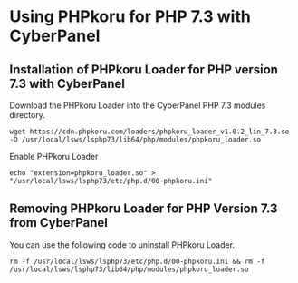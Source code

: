 # Using PHPkoru for PHP 7.3 with CyberPanel

## Installation of PHPkoru Loader for PHP version 7.3 with CyberPanel

Download the PHPkoru Loader into the CyberPanel PHP 7.3 modules directory.
```shell
wget https://cdn.phpkoru.com/loaders/phpkoru_loader_v1.0.2_lin_7.3.so -O /usr/local/lsws/lsphp73/lib64/php/modules/phpkoru_loader.so
```

Enable PHPkoru Loader
```shell
echo "extension=phpkoru_loader.so" > "/usr/local/lsws/lsphp73/etc/php.d/00-phpkoru.ini"
```

## Removing PHPkoru Loader for PHP Version 7.3 from CyberPanel

You can use the following code to uninstall PHPkoru Loader.
```shell
rm -f /usr/local/lsws/lsphp73/etc/php.d/00-phpkoru.ini && rm -f /usr/local/lsws/lsphp73/lib64/php/modules/phpkoru_loader.so
```